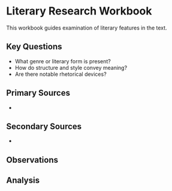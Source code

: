 # Literary Research Workbook

This workbook guides examination of literary features in the text.

## Key Questions
- What genre or literary form is present?
- How do structure and style convey meaning?
- Are there notable rhetorical devices?

## Primary Sources
- 

## Secondary Sources
- 

## Observations

## Analysis
